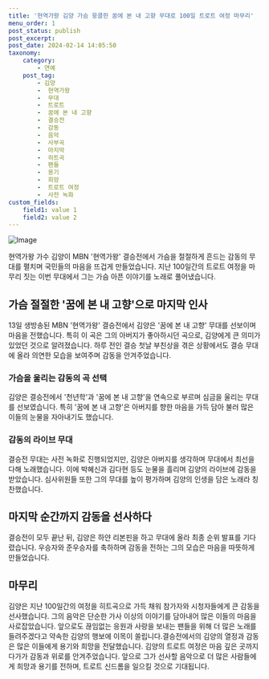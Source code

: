 ```yaml
---
title: '현역가왕 김양 가슴 뭉클한 꿈에 본 내 고향 무대로 100일 트로트 여정 마무리'
menu_order: 1
post_status: publish
post_excerpt: 
post_date: 2024-02-14 14:05:50
taxonomy:
    category:
        - 연예
    post_tag:
        - 김양
        -  현역가왕
        -  무대
        -  트로트
        -  꿈에 본 내 고향
        -  결승전
        -  감동
        -  음악
        -  사부곡
        -  마지막
        -  히트곡
        -  팬들
        -  용기
        -  희망
        -  트로트 여정
        -  사전 녹화
custom_fields:
    field1: value 1
    field2: value 2
---
```


![Image](https://ssl.pstatic.net/mimgnews/image/108/2024/02/14/0003214635_001_20240214073401226.jpg?type=w540)

현역가왕 가수 김양이 MBN '현역가왕' 결승전에서 가슴을 절절하게 흔드는 감동의 무대를 펼치며 국민들의 마음을 뜨겁게 만들었습니다. 지난 100일간의 트로트 여정을 마무리 짓는 이번 무대에서 그는 가슴 아픈 이야기를 노래로 풀어냈습니다.
## 가슴 절절한 '꿈에 본 내 고향'으로 마지막 인사
13일 생방송된 MBN '현역가왕' 결승전에서 김양은 '꿈에 본 내 고향' 무대를 선보이며 마음을 전했습니다. 특히 이 곡은 그의 아버지가 좋아하시던 곡으로, 김양에게 큰 의미가 있었던 것으로 알려졌습니다. 하루 전인 결승 첫날 부친상을 겪은 상황에서도 결승 무대에 올라 의연한 모습을 보여주며 감동을 안겨주었습니다.
### 가슴을 울리는 감동의 곡 선택
김양은 결승전에서 '천년학'과 '꿈에 본 내 고향'을 연속으로 부르며 심금을 울리는 무대를 선보였습니다. 특히 '꿈에 본 내 고향'은 아버지를 향한 마음을 가득 담아 불러 많은 이들의 눈물을 자아내기도 했습니다.
### 감동의 라이브 무대
결승전 무대는 사전 녹화로 진행되었지만, 김양은 아버지를 생각하며 무대에서 최선을 다해 노래했습니다. 이에 박혜신과 김다현 등도 눈물을 흘리며 김양의 라이브에 감동을 받았습니다. 심사위원들 또한 그의 무대를 높이 평가하며 김양의 인생을 담은 노래라 칭찬했습니다.
## 마지막 순간까지 감동을 선사하다
결승전이 모두 끝난 뒤, 김양은 하얀 리본핀을 하고 무대에 올라 최종 순위 발표를 기다렸습니다. 우승자와 준우승자를 축하하며 감동을 전하는 그의 모습은 마음을 따뜻하게 만들었습니다.
## 마무리
김양은 지난 100일간의 여정을 히트곡으로 가득 채워 참가자와 시청자들에게 큰 감동을 선사했습니다. 그의 음악은 단순한 가사 이상의 이야기를 담아내어 많은 이들의 마음을 사로잡았습니다. 앞으로도 끊임없는 응원과 사랑을 보내는 팬들을 위해 더 많은 노래를 들려주겠다고 약속한 김양의 행보에 이목이 쏠립니다.결승전에서의 김양의 열정과 감동은 많은 이들에게 용기와 희망을 전달했습니다. 김양의 트로트 여정은 마음 깊은 곳까지 다가가 감동과 위로를 안겨주었습니다. 앞으로 그가 선사할 음악으로 더 많은 사람들에게 희망과 용기를 전하며, 트로트 신드롬을 일으킬 것으로 기대됩니다.
